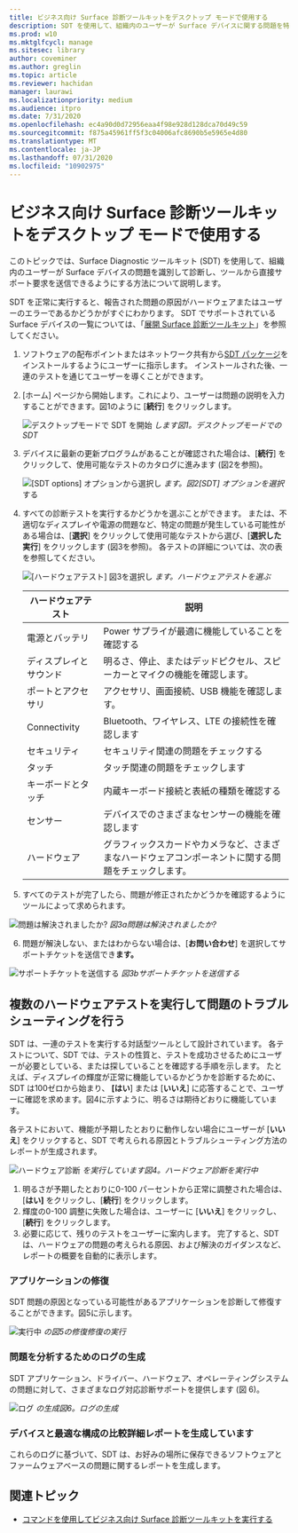 ```yaml
---
title: ビジネス向け Surface 診断ツールキットをデスクトップ モードで使用する
description: SDT を使用して、組織内のユーザーが Surface デバイスに関する問題を特定して診断し、ツールから直接サポート要求を送信できるようにする方法について説明します。
ms.prod: w10
ms.mktglfcycl: manage
ms.sitesec: library
author: coveminer
ms.author: greglin
ms.topic: article
ms.reviewer: hachidan
manager: laurawi
ms.localizationpriority: medium
ms.audience: itpro
ms.date: 7/31/2020
ms.openlocfilehash: ec4a90d0d72956eaa4f98e928d128dca70d49c59
ms.sourcegitcommit: f875a45961ff5f3c04006afc8690b5e5965e4d80
ms.translationtype: MT
ms.contentlocale: ja-JP
ms.lasthandoff: 07/31/2020
ms.locfileid: "10902975"
---
```

# ビジネス向け Surface 診断ツールキットをデスクトップ モードで使用する

このトピックでは、Surface Diagnostic ツールキット (SDT) を使用して、組織内のユーザーが Surface デバイスの問題を識別して診断し、ツールから直接サポート要求を送信できるようにする方法について説明します。 

SDT を正常に実行すると、報告された問題の原因がハードウェアまたはユーザーのエラーであるかどうかがすぐにわかります。 SDT でサポートされている Surface デバイスの一覧については、「[展開 Surface 診断ツールキット](surface-diagnostic-toolkit-business.md)」を参照してください。


1. ソフトウェアの配布ポイントまたはネットワーク共有から[SDT パッケージ](surface-diagnostic-toolkit-business.md#create-custom-sdt)をインストールするようにユーザーに指示します。 インストールされた後、一連のテストを通じてユーザーを導くことができます。 

2. [ホーム] ページから開始します。これにより、ユーザーは問題の説明を入力することができます。図1のように [**続行**] をクリックします。

    ![デスクトップモードで SDT を開始 ](images/sdt-desk-1.png)
 *します図1。デスクトップモードでの SDT*

3. デバイスに最新の更新プログラムがあることが確認された場合は、[**続行**] をクリックして、使用可能なテストのカタログに進みます (図2を参照)。

    ![[SDT options] オプションから選択し ](images/sdt1.png)
 *ます。図2[SDT] オプションを選択*する

4. すべての診断テストを実行するかどうかを選ぶことができます。 または、不適切なディスプレイや電源の問題など、特定の問題が発生している可能性がある場合は、[**選択**] をクリックして使用可能なテストから選び、[**選択した実行**] をクリックします (図3を参照)。 各テストの詳細については、次の表を参照してください。 

    ![[ハードウェアテスト] 図3を選択し ](images/sdt2.png)
 *ます。ハードウェアテストを選ぶ*

    ハードウェアテスト | 説明
    --- | ---
    電源とバッテリ |  Power サプライが最適に機能していることを確認する
    ディスプレイとサウンド   | 明るさ、停止、またはデッドピクセル、スピーカーとマイクの機能を確認します。
    ポートとアクセサリ   | アクセサリ、画面接続、USB 機能を確認します。
    Connectivity |  Bluetooth、ワイヤレス、LTE の接続性を確認します
    セキュリティ    | セキュリティ関連の問題をチェックする
    タッチ   | タッチ関連の問題をチェックします
    キーボードとタッチ |    内蔵キーボード接続と表紙の種類を確認する
    センサー | デバイスでのさまざまなセンサーの機能を確認します
    ハードウェア |  グラフィックスカードやカメラなど、さまざまなハードウェアコンポーネントに関する問題をチェックします。

5. すべてのテストが完了したら、問題が修正されたかどうかを確認するようにツールによって求められます。 

 ![問題は解決されましたか? ](images/sdt3.png)
*図3a問題は解決されましたか?*

6. 問題が解決しない、またはわからない場合は、[**お問い合わせ**] を選択してサポートチケットを送信でき**ます。**
 
 ![サポートチケットを送信する ](images/sdt4.png)
 *図3bサポートチケットを送信する*

<span id="multiple" />

## 複数のハードウェアテストを実行して問題のトラブルシューティングを行う

SDT は、一連のテストを実行する対話型ツールとして設計されています。 各テストについて、SDT では、テストの性質と、テストを成功させるためにユーザーが必要としている、または探していることを確認する手順を示します。 たとえば、ディスプレイの輝度が正常に機能しているかどうかを診断するために、SDT は100ゼロから始まり、 **[はい**] または [**いいえ**] に応答することで、ユーザーに確認を求めます。図4に示すように、明るさは期待どおりに機能しています。 

各テストにおいて、機能が予期したとおりに動作しない場合にユーザーが [**いいえ**] をクリックすると、SDT で考えられる原因とトラブルシューティング方法のレポートが生成されます。 

![ハードウェア診断 ](images/sdt-desk-4.png)
 *を実行しています図4。ハードウェア診断を実行中*

1. 明るさが予期したとおりに0-100 パーセントから正常に調整された場合は、[**はい]** をクリックし、[**続行**] をクリックします。 
2. 輝度の0-100 調整に失敗した場合は、ユーザーに [**いいえ**] をクリックし、[**続行**] をクリックします。 
3. 必要に応じて、残りのテストをユーザーに案内します。 完了すると、SDT は、ハードウェアの問題の考えられる原因、および解決のガイダンスなど、レポートの概要を自動的に表示します。


### アプリケーションの修復

SDT 問題の原因となっている可能性があるアプリケーションを診断して修復することができます。図5に示します。

![実行中 ](images/sdt-desk-5.png)
 *の図5の修復修復の実行*
<span id="logs" />

### 問題を分析するためのログの生成 

SDT アプリケーション、ドライバー、ハードウェア、オペレーティングシステムの問題に対して、さまざまなログ対応診断サポートを提供します (図 6)。

![ログ ](images/sdt-desk-6.png)
 *の生成図6。ログの生成*

<span id="detailed-report" />

### デバイスと最適な構成の比較詳細レポートを生成しています

これらのログに基づいて、SDT は、お好みの場所に保存できるソフトウェアとファームウェアベースの問題に関するレポートを生成します。

## 関連トピック

- [コマンドを使用してビジネス向け Surface 診断ツールキットを実行する](surface-diagnostic-toolkit-command-line.md)

